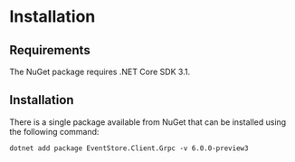 # Installation

## Requirements

The NuGet package requires .NET Core SDK 3.1.

## Installation

There is a single package available from NuGet that can be installed using the following command:

```
dotnet add package EventStore.Client.Grpc -v 6.0.0-preview3
```
